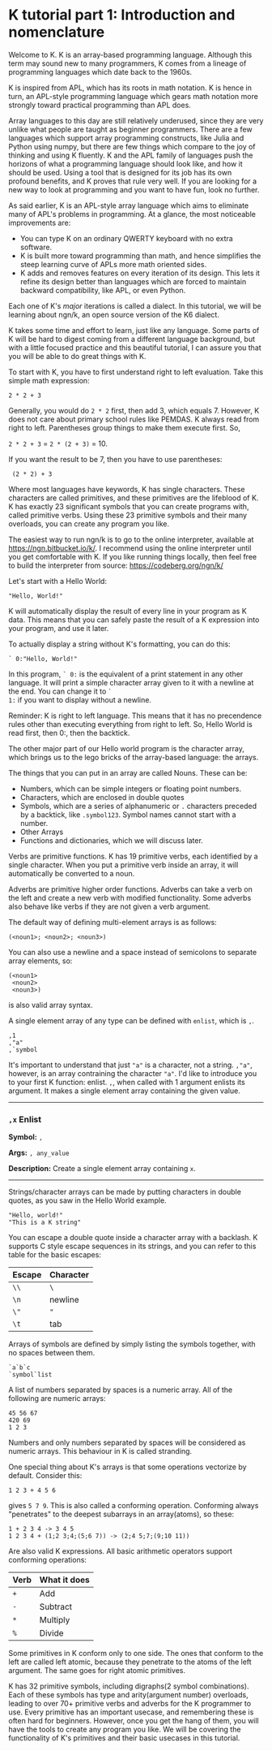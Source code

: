 # K tutorial part 1: Introduction and nomenclature

Welcome to K. K is an array-based programming language. Although this term may sound new to many programmers, K comes from a lineage of programming languages which date back to the 1960s.

K is inspired from APL, which has its roots in math notation. K is hence in turn, an APL-style programming language which gears math notation more strongly toward practical programming than APL does.

Array languages to this day are still relatively underused, since they are very unlike what people are taught as beginner programmers. There are a few languages which support array programming constructs, like Julia and Python using numpy, but there are few things which compare to the joy of thinking and using K fluently. K and the APL family of languages push the horizons of what a programming language should look like, and how it should be used. Using a tool that is designed for its job has its own profound benefits, and K proves that rule very well. If you are looking for a new way to look at programming and you want to have fun, look no further.

As said earlier, K is an APL-style array language which aims to eliminate many of APL's problems in programming. At a glance, the most noticeable improvements are:

- You can type K on an ordinary QWERTY keyboard with no extra software.
- K is built more toward programming than math, and hence simplifies the steep learning curve of APLs more math oriented sides.
- K adds and removes features on every iteration of its design. This lets it refine its design better than languages which are forced to maintain backward compatibility, like APL, or even Python.

Each one of K's *major* iterations is called a dialect. In this tutorial, we will be learning about ngn/k, an open source version of the K6 dialect. 

K takes some time and effort to learn, just like any language. Some parts of K will be hard to digest coming from a different language background, but with a little focused practice and this beautiful tutorial, I can assure you that you will be able to do great things with K.

To start with K, you have to first understand right to left evaluation. Take this simple math expression:

`2 * 2 + 3`

Generally, you would do `2 * 2` first, then add 3, which equals 7. However, K does not care about primary school rules like PEMDAS. K always read from right to left. Parentheses group things to make them execute first. So,

`2 * 2 + 3` = `2 * (2 + 3)` = 10.

If you want the result to be 7, then you have to use parentheses:

```
 (2 * 2) + 3

```

Where most languages have keywords, K has single characters. These characters are called primitives, and these primitives are the lifeblood of K. K has exactly 23 significant symbols that you can create programs with, called primitive verbs. Using these 23 primitive symbols and their many overloads, you can create any program you like.

The easiest way to run ngn/k is to go to the online interpreter, available at https://ngn.bitbucket.io/k/. I recommend using the online interpreter until you get comfortable with K. If you like running things locally, then feel free to build the interpreter from source: https://codeberg.org/ngn/k/

Let's start with a Hello World:
```
"Hello, World!"
```
                                                                                                                                                                                                                                                                                                                                                                                                                                 
K will automatically display the result of every line in your program as K data. This means that you can safely paste the result of a K expression into your program, and use it later.

To actually display a string without K's formatting, you can do this:
```
` 0:"Hello, World!"
```

In this program, <code>\` 0:</code> is the equivalent of a print statement in any other language. It will print a simple character array given to it with a newline at the end. You can change it to <code>\` 1:</code> if you want to display without a newline.

Reminder: K is right to left language. This means that it has no precendence rules other than executing everything from right to left. So, Hello World is read first, then 0:, then the backtick.

The other major part of our Hello world program is the character array, which brings us to the lego bricks of the array-based language: the arrays.

The things that you can put in an array are called Nouns. These can be:
- Numbers, which can be simple integers or floating point numbers.
- Characters, which are enclosed in double quotes
- Symbols, which are a series of alphanumeric or `.` characters preceded by a backtick, like `.symbol123`. Symbol names cannot start with a number.
- Other Arrays
- Functions and dictionaries, which we will discuss later. 

Verbs are primitive functions. K has 19 primitive verbs, each identified by a single character. When you put a primitive verb inside an array, it will automatically be converted to a noun.

Adverbs are primitive higher order functions. Adverbs can take a verb on the left and create a new verb with modified functionality. Some adverbs also behave like verbs if they are not given a verb argument.

The default way of defining multi-element arrays is as follows:
```
(<noun1>; <noun2>; <noun3>)
```
You can also use a newline and a space instead of semicolons to separate array elements, so:
```
(<noun1>
 <noun2>
 <noun3>)
```
is also valid array syntax.

A single element array of any type can be defined with `enlist`, which is `,`.
```
,1
,"a"
,`symbol
```

It's important to understand that just `"a"` is a character, not a string. `,"a"`, however, is an array contraining the character `"a"`.  I'd like to introduce you to your first K function: enlist.
`,`, when called with 1 argument enlists its argument. It makes a single element array containing the given value.

---

### `,x` Enlist

**Symbol:** `,`

**Args:** `, any_value`

**Description:** Create a single element array containing `x`.

---


Strings/character arrays can be made by putting characters in double quotes, as you saw in the Hello World example. 
```
"Hello, world!"
"This is a K string"
```

You can escape a double quote inside a character array with a backlash. K supports C style escape sequences in its strings, and you can refer to this table for the basic escapes:

| Escape | Character 
| ------ | --------- 
| `\\`   | `\`
| `\n`   | newline
| `\"`   | `"`
| `\t`   | tab

Arrays of symbols are defined by simply listing the symbols together, with no spaces between them.
```
`a`b`c
`symbol`list
```

A list of numbers separated by spaces is a numeric array. All of the following are numeric arrays:
```
45 56 67
420 69
1 2 3
```
Numbers and only numbers separated by spaces will be considered as numeric arrays. This behaviour in K is called stranding.

One special thing about K's arrays is that some operations vectorize by default. Consider this:
```
1 2 3 + 4 5 6
```

gives `5 7 9`. This is also called a conforming operation. Conforming always "penetrates" to the deepest subarrays in an array(atoms), so these:
```
1 + 2 3 4 -> 3 4 5
1 2 3 4 + (1;2 3;4;(5;6 7)) -> (2;4 5;7;(9;10 11))
```

Are also valid K expressions. All basic arithmetic operators support conforming operations: 

| Verb      | What it does
| --------- | --------
| `+`       | Add
| `-`       | Subtract
| `*`       | Multiply
| `%`       | Divide

Some primitives in K conform only to one side. The ones that conform to the left are called left atomic, because they penetrate to the atoms of the left argument. The same goes for right atomic primitives.

K has 32 primitive symbols, including digraphs(2 symbol combinations). Each of these symbols has type and arity(argument number) overloads, leading to over 70+ primitive verbs and adverbs for the K programmer to use. Every primitive has an important usecase, and remembering these is often hard for beginners. However, once you get the hang of them, you will have the tools to create any program you like. We will be covering the functionality of K's primitives and their basic usecases in this tutorial. 
